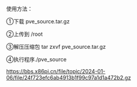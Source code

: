 使用方法：

①下载 pve_source.tar.gz

②上传到 /root

③解压压缩包 tar zxvf pve_source.tar.gz

④执行程序./pve_source


https://bbs.x86pi.cn/file/topic/2024-01-06/file/24f723efc6ab4913b1f99c97a1d1a472b2.gz
